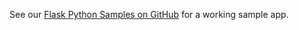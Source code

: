 See our [Flask Python Samples on GitHub](https://github.com/okta/samples-python-flask/tree/master/okta-hosted-login) for a working sample app.
